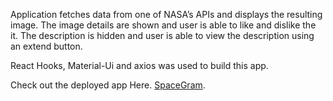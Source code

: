 Application fetches data from one of NASA’s APIs and displays the resulting image. The image details are shown and user is able to like and dislike the it. The description is hidden and user is able to view the description using an extend button.

React Hooks, Material-Ui and axios was used to build this app.

Check out the deployed app Here. [SpaceGram](https://61e79f2b314ddb6243cd6c62--fervent-goldberg-9c06a9.netlify.app/).

